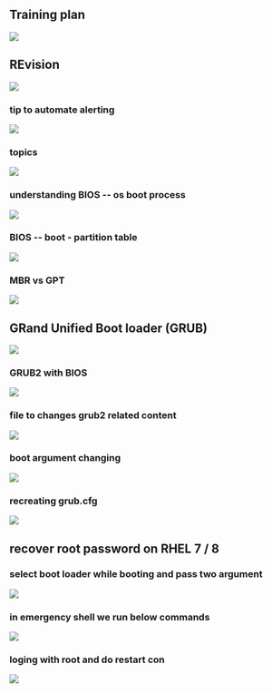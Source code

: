 ## Training plan 

<img src="plan.png">

## REvision 

<img src="rev.png">

### tip to automate alerting 

<img src="auto.png">

### topics 

<img src="top.png">

### understanding BIOS -- os boot process 

<img src="os.png">

### BIOS -- boot - partition table 

<img src="mbr.png">

### MBR vs GPT 

<img src="gpt1.png">


## GRand Unified Boot loader (GRUB)

<img src="grub.png">

### GRUB2 with BIOS 

<img src="gb.png">

### file to changes grub2 related content 

<img src="ch.png">

### boot argument changing 

<img src="br.png">

### recreating grub.cfg 

<img src="grr.png">

## recover root password on RHEL 7 / 8 

### select boot loader while booting and pass two argument 

<img src="pass.png">

### in emergency shell we run below commands 

<img src="bl.png">

### loging with root and do restart con

<img src="rs.png">





